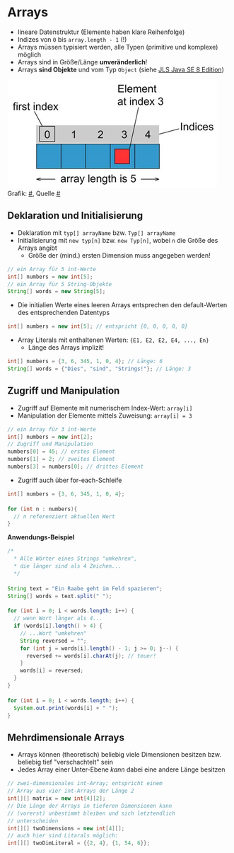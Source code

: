 # Arrays

-   lineare Datenstruktur (Elemente haben klare Reihenfolge)
-   Indizes von `0` bis `array.length - 1` (!)
-   Arrays müssen typisiert werden, alle Typen (primitive und komplexe) möglich
-   Arrays sind in Größe/Länge **unveränderlich**!
-   Arrays **sind Objekte** und vom Typ `Object` (siehe [JLS Java SE 8 Edition](https://docs.oracle.com/javase/specs/jls/se8/html/jls-10.html))

![array](/assets/images/array.jpeg)  
Grafik: [#](/assets/images/array.jpeg), Quelle [#](https://javatutorial.net/java-array)


## Deklaration und Initialisierung

-   Deklaration mit `typ[] arrayName` bzw. `Typ[] arrayName`
-   Initialisierung mit `new typ[n]` bzw. `new Typ[n]`, wobei `n` die Größe des Arrays angibt
    -   Größe der (mind.) ersten Dimension muss angegeben werden!

```java
// ein Array für 5 int-Werte
int[] numbers = new int[5];
// ein Array für 5 String-Objekte
String[] words = new String[5];
```

-   Die initialien Werte eines leeren Arrays entsprechen den default-Werten des entsprechenden Datentyps

```java
int[] numbers = new int[5]; // entspricht {0, 0, 0, 0, 0}
```

-   Array Literals mit enthaltenen Werten: `{E1, E2, E2, E4, ..., En}`
    -   Länge des Arrays implizit!

```java
int[] numbers = {3, 6, 345, 1, 0, 4}; // Länge: 6
String[] words = {"Dies", "sind", "Strings!"}; // Länge: 3
```


## Zugriff und Manipulation

-   Zugriff auf Elemente mit numerischem Index-Wert: `array[i]`
-   Manipulation der Elemente mittels Zuweisung: `array[i] = 3`

```java
// ein Array für 3 int-Werte
int[] numbers = new int[2];
// Zugriff und Manipulation
numbers[0] = 45; // erstes Element
numbers[1] = 2; // zweites Element
numbers[3] = numbers[0]; // drittes Element
```

-   Zugriff auch über for-each-Schleife

```java
int[] numbers = {3, 6, 345, 1, 0, 4};

for (int n : numbers){
  // n referenziert aktuellen Wert
}
```

**Anwendungs-Beispiel**

```java
/*
  * Alle Wörter eines Strings "umkehren",
  * die länger sind als 4 Zeichen...
  */

String text = "Ein Raabe geht im Feld spazieren";
String[] words = text.split(" ");

for (int i = 0; i < words.length; i++) {
  // wenn Wort länger als 4...
  if (words[i].length() > 4) {
    // ...Wort "umkehren"
    String reversed = "";
    for (int j = words[i].length() - 1; j >= 0; j--) {
      reversed += words[i].charAt(j); // teuer!
    }
    words[i] = reversed;
  }
}

for (int i = 0; i < words.length; i++) {
  System.out.print(words[i] + " ");
}
```


## Mehrdimensionale Arrays

-   Arrays können (theoretisch) beliebig viele Dimensionen besitzen bzw. beliebig tief "verschachtelt" sein
-   Jedes Array einer Unter-Ebene _kann_ dabei eine andere Länge besitzen

```java
// zwei-dimensionales int-Array; entspricht einem
// Array aus vier int-Arrays der Länge 2
int[][] matrix = new int[4][2];
// Die Länge der Arrays in tieferen Dimensionen kann
// (vorerst) unbestimmt bleiben und sich letztendlich
// unterscheiden
int[][] twoDimensions = new int[4][];
// auch hier sind Litarals möglich:
int[][] twoDimLiteral = {{2, 4}, {1, 54, 6}};
```
